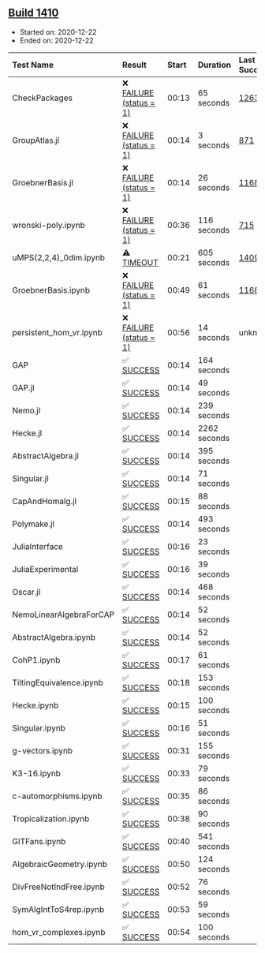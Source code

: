 ## [Build 1410](https://oscarci.mathematik.uni-kl.de/job/oscar-stable/1410/)

* Started on: 2020-12-22
* Ended on: 2020-12-22

| Test Name    | Result | Start | Duration | Last Success | First Failure |
|:-------------|:-------|:------|:---------|:-------------|:--------------|
| CheckPackages | ❌ [FAILURE (status = 1)](https://oscarci.mathematik.uni-kl.de/job/oscar-stable/1410/artifact/logs/build-1410/CheckPackages.log) | 00:13 | 65 seconds | [1263](https://oscarci.mathematik.uni-kl.de/job/oscar-stable/1263/) | [1264](https://oscarci.mathematik.uni-kl.de/job/oscar-stable/1264/) |
| GroupAtlas.jl | ❌ [FAILURE (status = 1)](https://oscarci.mathematik.uni-kl.de/job/oscar-stable/1410/artifact/logs/build-1410/GroupAtlas.jl.log) | 00:14 | 3 seconds | [871](https://oscarci.mathematik.uni-kl.de/job/oscar-stable/871/) | [872](https://oscarci.mathematik.uni-kl.de/job/oscar-stable/872/) |
| GroebnerBasis.jl | ❌ [FAILURE (status = 1)](https://oscarci.mathematik.uni-kl.de/job/oscar-stable/1410/artifact/logs/build-1410/GroebnerBasis.jl.log) | 00:14 | 26 seconds | [1168](https://oscarci.mathematik.uni-kl.de/job/oscar-stable/1168/) | [1169](https://oscarci.mathematik.uni-kl.de/job/oscar-stable/1169/) |
| wronski-poly.ipynb | ❌ [FAILURE (status = 1)](https://oscarci.mathematik.uni-kl.de/job/oscar-stable/1410/artifact/logs/build-1410/wronski-poly.ipynb.log) | 00:36 | 116 seconds | [715](https://oscarci.mathematik.uni-kl.de/job/oscar-stable/715/) | [716](https://oscarci.mathematik.uni-kl.de/job/oscar-stable/716/) |
| uMPS(2,2,4)_0dim.ipynb | ⚠ [TIMEOUT](https://oscarci.mathematik.uni-kl.de/job/oscar-stable/1410/artifact/logs/build-1410/uMPS-2-2-4-_0dim.ipynb.log) | 00:21 | 605 seconds | [1409](https://oscarci.mathematik.uni-kl.de/job/oscar-stable/1409/) | [1410](https://oscarci.mathematik.uni-kl.de/job/oscar-stable/1410/) |
| GroebnerBasis.ipynb | ❌ [FAILURE (status = 1)](https://oscarci.mathematik.uni-kl.de/job/oscar-stable/1410/artifact/logs/build-1410/GroebnerBasis.ipynb.log) | 00:49 | 61 seconds | [1168](https://oscarci.mathematik.uni-kl.de/job/oscar-stable/1168/) | [1169](https://oscarci.mathematik.uni-kl.de/job/oscar-stable/1169/) |
| persistent_hom_vr.ipynb | ❌ [FAILURE (status = 1)](https://oscarci.mathematik.uni-kl.de/job/oscar-stable/1410/artifact/logs/build-1410/persistent_hom_vr.ipynb.log) | 00:56 | 14 seconds | unknown | unknown |
| GAP | ✅ [SUCCESS](https://oscarci.mathematik.uni-kl.de/job/oscar-stable/1410/artifact/logs/build-1410/GAP.log) | 00:14 | 164 seconds |  |  |
| GAP.jl | ✅ [SUCCESS](https://oscarci.mathematik.uni-kl.de/job/oscar-stable/1410/artifact/logs/build-1410/GAP.jl.log) | 00:14 | 49 seconds |  |  |
| Nemo.jl | ✅ [SUCCESS](https://oscarci.mathematik.uni-kl.de/job/oscar-stable/1410/artifact/logs/build-1410/Nemo.jl.log) | 00:14 | 239 seconds |  |  |
| Hecke.jl | ✅ [SUCCESS](https://oscarci.mathematik.uni-kl.de/job/oscar-stable/1410/artifact/logs/build-1410/Hecke.jl.log) | 00:14 | 2262 seconds |  |  |
| AbstractAlgebra.jl | ✅ [SUCCESS](https://oscarci.mathematik.uni-kl.de/job/oscar-stable/1410/artifact/logs/build-1410/AbstractAlgebra.jl.log) | 00:14 | 395 seconds |  |  |
| Singular.jl | ✅ [SUCCESS](https://oscarci.mathematik.uni-kl.de/job/oscar-stable/1410/artifact/logs/build-1410/Singular.jl.log) | 00:14 | 71 seconds |  |  |
| CapAndHomalg.jl | ✅ [SUCCESS](https://oscarci.mathematik.uni-kl.de/job/oscar-stable/1410/artifact/logs/build-1410/CapAndHomalg.jl.log) | 00:15 | 88 seconds |  |  |
| Polymake.jl | ✅ [SUCCESS](https://oscarci.mathematik.uni-kl.de/job/oscar-stable/1410/artifact/logs/build-1410/Polymake.jl.log) | 00:14 | 493 seconds |  |  |
| JuliaInterface | ✅ [SUCCESS](https://oscarci.mathematik.uni-kl.de/job/oscar-stable/1410/artifact/logs/build-1410/JuliaInterface.log) | 00:16 | 23 seconds |  |  |
| JuliaExperimental | ✅ [SUCCESS](https://oscarci.mathematik.uni-kl.de/job/oscar-stable/1410/artifact/logs/build-1410/JuliaExperimental.log) | 00:16 | 39 seconds |  |  |
| Oscar.jl | ✅ [SUCCESS](https://oscarci.mathematik.uni-kl.de/job/oscar-stable/1410/artifact/logs/build-1410/Oscar.jl.log) | 00:14 | 468 seconds |  |  |
| NemoLinearAlgebraForCAP | ✅ [SUCCESS](https://oscarci.mathematik.uni-kl.de/job/oscar-stable/1410/artifact/logs/build-1410/NemoLinearAlgebraForCAP.log) | 00:14 | 52 seconds |  |  |
| AbstractAlgebra.ipynb | ✅ [SUCCESS](https://oscarci.mathematik.uni-kl.de/job/oscar-stable/1410/artifact/logs/build-1410/AbstractAlgebra.ipynb.log) | 00:14 | 52 seconds |  |  |
| CohP1.ipynb | ✅ [SUCCESS](https://oscarci.mathematik.uni-kl.de/job/oscar-stable/1410/artifact/logs/build-1410/CohP1.ipynb.log) | 00:17 | 61 seconds |  |  |
| TiltingEquivalence.ipynb | ✅ [SUCCESS](https://oscarci.mathematik.uni-kl.de/job/oscar-stable/1410/artifact/logs/build-1410/TiltingEquivalence.ipynb.log) | 00:18 | 153 seconds |  |  |
| Hecke.ipynb | ✅ [SUCCESS](https://oscarci.mathematik.uni-kl.de/job/oscar-stable/1410/artifact/logs/build-1410/Hecke.ipynb.log) | 00:15 | 100 seconds |  |  |
| Singular.ipynb | ✅ [SUCCESS](https://oscarci.mathematik.uni-kl.de/job/oscar-stable/1410/artifact/logs/build-1410/Singular.ipynb.log) | 00:16 | 51 seconds |  |  |
| g-vectors.ipynb | ✅ [SUCCESS](https://oscarci.mathematik.uni-kl.de/job/oscar-stable/1410/artifact/logs/build-1410/g-vectors.ipynb.log) | 00:31 | 155 seconds |  |  |
| K3-16.ipynb | ✅ [SUCCESS](https://oscarci.mathematik.uni-kl.de/job/oscar-stable/1410/artifact/logs/build-1410/K3-16.ipynb.log) | 00:33 | 79 seconds |  |  |
| c-automorphisms.ipynb | ✅ [SUCCESS](https://oscarci.mathematik.uni-kl.de/job/oscar-stable/1410/artifact/logs/build-1410/c-automorphisms.ipynb.log) | 00:35 | 86 seconds |  |  |
| Tropicalization.ipynb | ✅ [SUCCESS](https://oscarci.mathematik.uni-kl.de/job/oscar-stable/1410/artifact/logs/build-1410/Tropicalization.ipynb.log) | 00:38 | 90 seconds |  |  |
| GITFans.ipynb | ✅ [SUCCESS](https://oscarci.mathematik.uni-kl.de/job/oscar-stable/1410/artifact/logs/build-1410/GITFans.ipynb.log) | 00:40 | 541 seconds |  |  |
| AlgebraicGeometry.ipynb | ✅ [SUCCESS](https://oscarci.mathematik.uni-kl.de/job/oscar-stable/1410/artifact/logs/build-1410/AlgebraicGeometry.ipynb.log) | 00:50 | 124 seconds |  |  |
| DivFreeNotIndFree.ipynb | ✅ [SUCCESS](https://oscarci.mathematik.uni-kl.de/job/oscar-stable/1410/artifact/logs/build-1410/DivFreeNotIndFree.ipynb.log) | 00:52 | 76 seconds |  |  |
| SymAlgIntToS4rep.ipynb | ✅ [SUCCESS](https://oscarci.mathematik.uni-kl.de/job/oscar-stable/1410/artifact/logs/build-1410/SymAlgIntToS4rep.ipynb.log) | 00:53 | 59 seconds |  |  |
| hom_vr_complexes.ipynb | ✅ [SUCCESS](https://oscarci.mathematik.uni-kl.de/job/oscar-stable/1410/artifact/logs/build-1410/hom_vr_complexes.ipynb.log) | 00:54 | 100 seconds |  |  |
